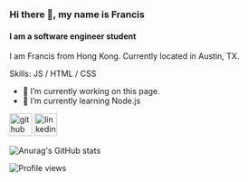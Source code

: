 ### Hi there 👋, my name is Francis
#### I am a software engineer student
I am Francis from Hong Kong. Currently located in Austin, TX.


Skills: JS / HTML / CSS

- 🔭 I’m currently working on this page. 
- 🌱 I’m currently learning Node.js 


[<img src='https://cdn.jsdelivr.net/npm/simple-icons@3.0.1/icons/github.svg' alt='github' height='40'>](https://github.com/francis816)  [<img src='https://cdn.jsdelivr.net/npm/simple-icons@3.0.1/icons/linkedin.svg' alt='linkedin' height='40'>](https://www.linkedin.com/in/https://www.linkedin.com/feed//)  

![Anurag's GitHub stats](https://github-readme-stats.vercel.app/api?username=francis816&show_icons=true&theme=radical)

![Profile views](https://gpvc.arturio.dev/francis816)  
